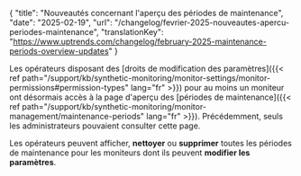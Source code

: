 {
"title": "Nouveautés concernant l'aperçu des périodes de maintenance",
"date": "2025-02-19",
"url": "/changelog/fevrier-2025-nouveautes-apercu-periodes-maintenance",
"translationKey": "https://www.uptrends.com/changelog/february-2025-maintenance-periods-overview-updates"
}

Les opérateurs disposant des [droits de modification des paramètres]({{< ref path="/support/kb/synthetic-monitoring/monitor-settings/monitor-permissions#permission-types" lang="fr" >}}) pour au moins un moniteur ont désormais accès à la page d'aperçu des [périodes de maintenance]({{< ref path="/support/kb/synthetic-monitoring/monitor-management/maintenance-periods" lang="fr" >}}). Précédemment, seuls les administrateurs pouvaient consulter cette page.

Les opérateurs peuvent afficher, **nettoyer** ou **supprimer** toutes les périodes de maintenance pour les moniteurs dont ils peuvent **modifier les paramètres**.
